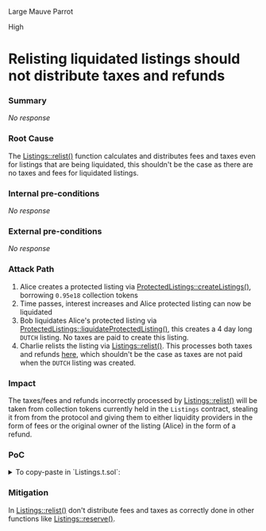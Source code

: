 Large Mauve Parrot

High

# Relisting liquidated listings should not distribute taxes and refunds

### Summary

_No response_

### Root Cause

The [Listings::relist()](https://github.com/sherlock-audit/2024-08-flayer/blob/main/flayer/src/contracts/Listings.sol#L644-L647) function calculates and distributes fees and taxes even for listings that are being liquidated, this shouldn't be the case as there are no taxes and fees for liquidated listings.

### Internal pre-conditions

_No response_

### External pre-conditions

_No response_

### Attack Path

1. Alice creates a protected listing via [ProtectedListings::createListings()](https://github.com/sherlock-audit/2024-08-flayer/blob/main/flayer/src/contracts/ProtectedListings.sol#L117), borrowing `0.95e18` collection tokens
2. Time passes, interest increases and Alice protected listing can now be liquidated
3. Bob liquidates Alice's protected listing via [ProtectedListings::liquidateProtectedListing()](https://github.com/sherlock-audit/2024-08-flayer/blob/main/flayer/src/contracts/ProtectedListings.sol#L429), this creates a 4 day long `DUTCH` listing. No taxes are paid to create this listing.
4. Charlie relists the listing via [Listings::relist()](https://github.com/sherlock-audit/2024-08-flayer/blob/main/flayer/src/contracts/Listings.sol#L625). This processes both taxes and refunds [here](https://github.com/sherlock-audit/2024-08-flayer/blob/main/flayer/src/contracts/Listings.sol#L644), which shouldn't be the case as taxes are not paid when the `DUTCH` listing was created.

### Impact

The taxes/fees and refunds incorrectly processed by [Listings::relist()](https://github.com/sherlock-audit/2024-08-flayer/blob/main/flayer/src/contracts/Listings.sol#L625) will be taken from collection tokens currently held in the `Listings` contract, stealing it from from the protocol and giving them to either liquidity providers in the form of fees or the original owner of the listing (Alice) in the form of a refund.

### PoC

<details>
  <summary>To copy-paste in `Listings.t.sol`:</summary>

```solidity
function test_relistingLiquidatedListing() public {
    // Set up some test users
    address payable userA = payable(makeAddr("userA")); // Initial listing creator
    address payable userB = payable(makeAddr("userB")); // Keeper / liquidator
    address payable userC = payable(makeAddr("userC")); // Relisting user

    // Mint the initial token to UserA
    erc721a.mint(userA, 0);

    // Store our {CollectionToken} for quick checks
    ICollectionToken token = locker.collectionToken(address(erc721a));

    deal(address(token), userA, 5 ether);
    deal(address(token), userB, 5 ether);
    deal(address(token), userC, 5 ether);

    // [User A] Create a protected listing that liquididates
    vm.startPrank(userA);
    erc721a.approve(address(protectedListings), 0);
    _createProtectedListing({
        _listing: IProtectedListings.CreateListing({
            collection: address(erc721a),
            tokenIds: _tokenIdToArray(0),
            listing: IProtectedListings.ProtectedListing({
                owner: userA,
                tokenTaken: 0.95 ether,
                checkpoint: 0
            })
        })
    });
    vm.stopPrank();

    // Skip some time to liquidate
    vm.warp(block.timestamp + 52 weeks);

    // [User B] Liquidate the listing
    vm.prank(userB);
    protectedListings.liquidateProtectedListing(address(erc721a), 0);

    //UserA current escrow balance (where refunds are sent) is currently 0
    assertEq(listings.balances(userA, address(token)), 0);

    vm.startPrank(userC);
    token.approve(address(listings), type(uint256).max);
    listings.relist({
        _listing: IListings.CreateListing({
            collection: address(erc721a),
            tokenIds: _tokenIdToArray(0),
            listing: IListings.Listing({
                owner: userC,
                created: uint40(block.timestamp),
                duration: listings.MIN_LIQUID_DURATION(),
                floorMultiple: 101
            })
        }),
        _payTaxWithEscrow: false
    });
    vm.stopPrank();

    //UserA receives a refund he should never receive
    assertEq(listings.balances(userA, address(token)), 51428571428571428);
}
```

</details>


### Mitigation

In [Listings::relist()](https://github.com/sherlock-audit/2024-08-flayer/blob/main/flayer/src/contracts/Listings.sol#L625) don't distribute fees and taxes as correctly done in other functions like [Listings::reserve()](https://github.com/sherlock-audit/2024-08-flayer/blob/main/flayer/src/contracts/Listings.sol#L708-L713).